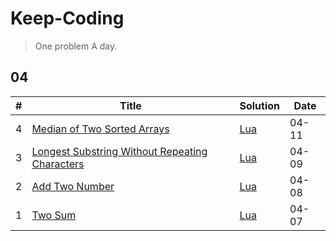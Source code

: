 # Keep-Coding
> One problem A day.


## 04

|#|Title|Solution|Date|
|-------|-------|------|-------|
|4|[Median of Two Sorted Arrays](https://leetcode.com/problems/median-of-two-sorted-arrays/)|[Lua](./2020/4.lua)|04-11|
|3|[Longest Substring Without Repeating Characters](https://leetcode.com/problems/longest-substring-without-repeating-characters/)|[Lua](./2020/3.lua)|04-09|
|2|[Add Two Number](https://leetcode.com/problems/add-two-numbers/)|[Lua](./2020/2.lua)|04-08|
|1|[Two Sum](https://leetcode.com/problems/two-sum/)|[Lua](./2020/1.lua)|04-07|
